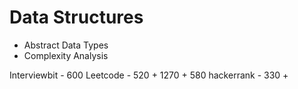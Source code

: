 # Data Structures

- Abstract Data Types
- Complexity Analysis


Interviewbit - 600
Leetcode -  520 + 1270 + 580
hackerrank - 330 + 
